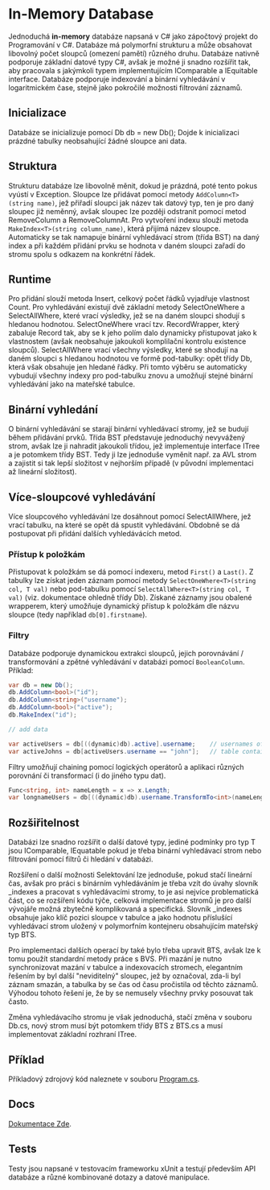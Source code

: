 # In-Memory Database

Jednoduchá **in-memory** databáze napsaná v C# jako zápočtový projekt do Programování v C#.
Databáze má polymorfní strukturu a může obsahovat libovolný počet sloupců (omezení pamětí) různého druhu. Databáze nativně podporuje základní datové typy C#, avšak
je možné ji snadno rozšířit tak, aby pracovala s jakýmkoli typem implementujícím IComparable a IEquitable interface. Databáze podporuje indexování a binární vyhledávání
v logaritmickém čase, stejně jako pokročilé možnosti filtrování záznamů.

## Inicializace

Databáze se inicializuje pomocí Db db = new Db();
Dojde k inicializaci prázdné tabulky neobsahující žádné sloupce ani data.


## Struktura

Strukturu databáze lze libovolně měnit, dokud je prázdná, poté tento pokus vyústí v Exception. Sloupce lze přidávat pomocí metody `AddColumn<T>(string name)`,
jež přiřadí sloupci jak název tak datový typ, ten je pro daný sloupec již neměnný, avšak sloupec lze později odstranit pomocí metod RemoveColumn a RemoveColumnAt.
Pro vytvoření indexu slouží metoda `MakeIndex<T>(string column_name)`, která přijímá název sloupce. Automaticky se tak namapuje binární vyhledávací strom (třída BST)
na daný index a při každém přidání prvku se hodnota v daném sloupci zařadí do stromu spolu s odkazem na konkrétní řádek.


## Runtime

Pro přidání slouží metoda Insert, celkový počet řádků vyjadřuje vlastnost Count. Pro vyhledávání existují dvě základní metody SelectOneWhere a SelectAllWhere,
které vrací výsledky, jež se na daném sloupci shodují s hledanou hodnotou. SelectOneWhere vrací tzv. RecordWrapper, který zabaluje Record tak, aby se k jeho polím
dalo dynamicky přistupovat jako k vlastnostem (avšak neobsahuje jakoukoli komplilační kontrolu existence sloupců). SelectAllWhere vrací všechny výsledky, které se
shodují na daném sloupci s hledanou hodnotou ve formě pod-tabulky: opět třídy Db, která však obsahuje jen hledané řádky. Při tomto výběru se automaticky vybudují
všechny indexy pro pod-tabulku znovu a umožňují stejné binární vyhledávání jako na mateřské tabulce. 


## Binární vyhledání

O binární vyhledávání se starají binární vyhledávací stromy, jež se budují během přidávání prvků. Třída BST představuje jednoduchý nevyvážený strom, avšak lze ji
nahradit jakoukoli třídou, jež implementuje interface ITree a je potomkem třídy BST. Tedy ji lze jednoduše vyměnit např. za AVL strom a zajistit si tak lepší
složitost v nejhorším případě (v původní implementaci až lineární složitost).


## Více-sloupcové vyhledávání

Více sloupcového vyhledávání lze dosáhnout pomocí SelectAllWhere, jež vrací tabulku, na které se opět dá spustit vyhledávání. Obdobně se dá postupovat při
přidání dalších vyhledávácích metod.

### Přístup k položkám

Přistupovat k položkám se dá pomocí indexeru, metod `First()` a `Last()`. Z tabulky lze získat jeden záznam pomocí metody `SelectOneWhere<T>(string col, T val)` nebo pod-tabulku pomocí `SelectAllWhere<T>(string col, T val)` (viz. dokumentace ohledně třídy Db). Získané záznamy jsou obalené wrapperem, který umožňuje dynamický přístup k položkám dle názvu sloupce (tedy například `db[0].firstname`).

### Filtry

Databáze podporuje dynamickou extrakci sloupců, jejich porovnávání / transformování a zpětné vyhledávání v databázi pomocí `BooleanColumn`. 
Příklad:

```C#
var db = new Db();
db.AddColumn<bool>("id");
db.AddColumn<string>("username");
db.AddColumn<bool>("active");
db.MakeIndex("id");

// add data

var activeUsers = db[((dynamic)db).active].username;    // usernames of active users
var activeJohns = db[activeUsers.username == "john"];   // table containing records only about users named "john" who are active
```

Filtry umožňují chaining pomocí logických operátorů a aplikaci různých porovnání či transformací (i do jiného typu dat).

```c#
Func<string, int> nameLength = x => x.Length;
var longnameUsers = db[((dynamic)db).username.TransformTo<int>(nameLength) > 5];    // data o uživatelých se jménem delším než 5 znaků
```


## Rozšiřitelnost

Databázi lze snadno rozšířit o další datové typy, jediné podmínky pro typ T jsou IComparable<T>, IEquatable<T> pokud je třeba binární vyhledávací strom nebo filtrování pomocí filtrů či hledání v databázi.


Rozšíření o další možnosti Selektování lze jednoduše, pokud stačí lineární čas, avšak pro práci s binárním vyhledáváním je třeba vzít do úvahy slovník _indexes a pracovat
s vyhledávacími stromy, to je asi nejvíce problematická část, co se rozšíření kódu týče, celková implementace stromů je pro další vývojáře možná zbytečně komplikovaná a
specifická. Slovník _indexes obsahuje jako klíč pozici sloupce v tabulce a jako hodnotu příslušící vyhledávací strom uložený v polymorfním kontejneru obsahujícím mateřský
typ BTS.

Pro implementaci dalších operací by také bylo třeba upravit BTS, avšak lze k tomu použít standardní metody práce s BVS. Při mazání je nutno synchronizovat mazání v tabulce a
indexovacích stromech, elegantním řešením by byl další "neviditelný" sloupec, jež by označoval, zda-li byl záznam smazán, a tabulka by se čas od času pročistila od těchto
záznamů. Výhodou tohoto řešení je, že by se nemusely všechny prvky posouvat tak často.

Změna vyhledávacího stromu je však jednoduchá, stačí změna v souboru Db.cs, nový strom musí být potomkem třídy BTS z BTS.cs a musí implementovat základní rozhraní ITree.

## Příklad

Příkladový zdrojový kód naleznete v souboru [Program.cs](https://github.com/JamesConstruct/inmemorydb/blob/main/InMemoryDB/Program.cs).

## Docs

[Dokumentace Zde](https://jamesconstruct.github.io/inmemorydb).

## Tests

Testy jsou napsané v testovacím frameworku xUnit a testují především API databáze a různé kombinované dotazy a datové manipulace.